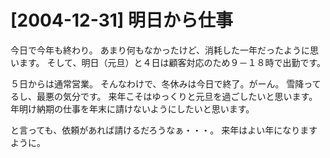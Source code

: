 # [2004-12-31] 明日から仕事


今日で今年も終わり。
あまり何もなかったけど、消耗した一年だったように思います。
そして、明日（元旦）と４日は顧客対応のため９－１８時で出勤です。

５日からは通常営業。
そんなわけで、冬休みは今日で終了。がーん。
雪降ってるし、最悪の気分です。
来年こそはゆっくりと元旦を過ごしたいと思います。
年明け納期の仕事を年末に請けないようにしたいと思います。

と言っても、依頼があれば請けるだろうなぁ・・・。
来年はよい年になりますように。

